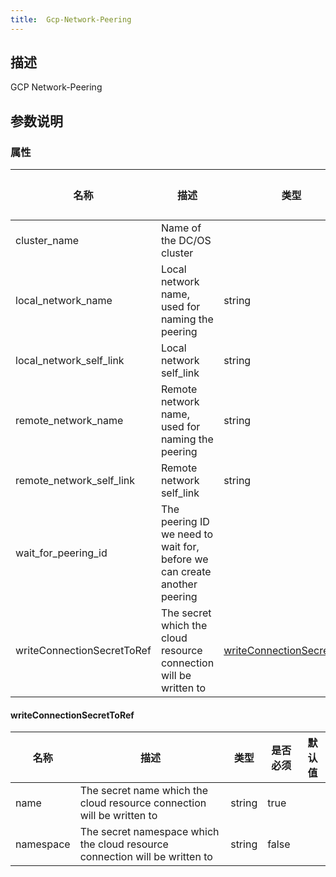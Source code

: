 ```yaml
---
title:  Gcp-Network-Peering
---
```


## 描述

GCP Network-Peering

## 参数说明

### 属性  
 名称 | 描述 | 类型 | 是否必须 | 默认值 
------------|------------|------------|------------|------------
 cluster_name | Name of the DC/OS cluster |  | true |  
 local_network_name | Local network name, used for naming the peering | string | true |  
 local_network_self_link | Local network self_link | string | true |  
 remote_network_name | Remote network name, used for naming the peering | string | true |  
 remote_network_self_link | Remote network self_link | string | true |  
 wait_for_peering_id | The peering ID we need to wait for, before we can create another peering |  | false |  
 writeConnectionSecretToRef | The secret which the cloud resource connection will be written to | [writeConnectionSecretToRef](#writeConnectionSecretToRef) | false |  


#### writeConnectionSecretToRef

 名称 | 描述 | 类型 | 是否必须 | 默认值 
 ------------ | ------------- | ------------- | ------------- | ------------- 
 name | The secret name which the cloud resource connection will be written to | string | true |  
 namespace | The secret namespace which the cloud resource connection will be written to | string | false |  
